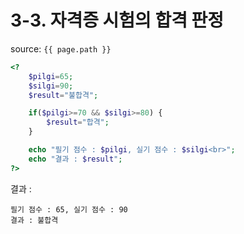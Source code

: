 # 3-3. 자격증 시험의 합격 판정

source: `{{ page.path }}`

```php
<?
	$pilgi=65;
	$silgi=90;
	$result="불합격";

	if($pilgi>=70 && $silgi>=80) {
		$result="합격";
	}

	echo "필기 점수 : $pilgi, 실기 점수 : $silgi<br>";
	echo "결과 : $result";
?>
```


결과 :
```
필기 점수 : 65, 실기 점수 : 90
결과 : 불합격
```
